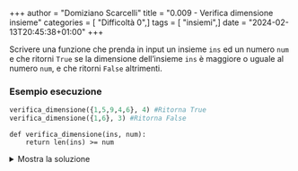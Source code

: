 +++
author = "Domiziano Scarcelli"
title = "0.009 - Verifica dimensione insieme"
categories = [ "Difficoltà 0",]
tags = [ "insiemi",]
date = "2024-02-13T20:45:38+01:00"
+++

Scrivere una funzione che prenda in input un insieme `ins` ed un numero `num` e che ritorni `True` se la dimensione dell’insieme `ins` è maggiore o uguale al numero `num`, e che ritorni `False` altrimenti.

### Esempio esecuzione

```python
verifica_dimensione({1,5,9,4,6}, 4) #Ritorna True
verifica_dimensione({1,6}, 3) #Ritorna False
```

```
def verifica_dimensione(ins, num):
    return len(ins) >= num
```
<details>
<summary>Mostra la soluzione</summary>

```python
# Mantiene l’ordine delle lettere nella lista
def verifica_dimensione(ins, num):
    return len(ins) >= num
```

</details>
